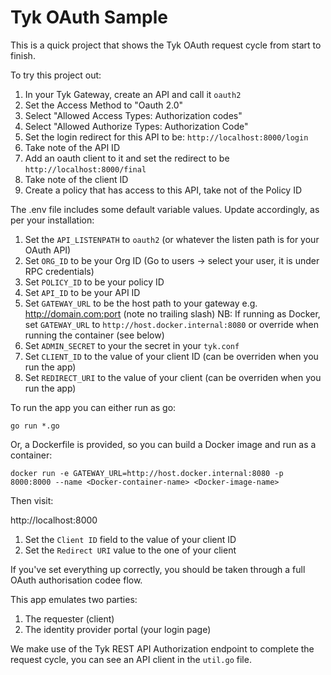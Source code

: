 Tyk OAuth Sample
================

This is a quick project that shows the Tyk OAuth request cycle from start to finish.

To try this project out:

1. In your Tyk Gateway, create an API and call it `oauth2`
2. Set the Access Method to "Oauth 2.0"
3. Select "Allowed Access Types: Authorization codes"
4. Select "Allowed Authorize Types: Authorization Code"
5. Set the login redirect for this API to be: `http://localhost:8000/login`
6. Take note of the API ID
7. Add an oauth client to it and set the redirect to be `http://localhost:8000/final`
8. Take note of the client ID
9. Create a policy that has access to this API, take not of the Policy ID

The .env file includes some default variable values.  Update accordingly, as per your installation:

1. Set the `API_LISTENPATH` to `oauth2` (or whatever the listen path is for your OAuth API)
2. Set `ORG_ID` to be your Org ID (Go to users -> select your user, it is under RPC credentials)
3. Set `POLICY_ID` to be your policy ID
4. Set `API_ID` to be your API ID
5. Set `GATEWAY_URL` to be the host path to your gateway e.g. http://domain.com:port (note no trailing slash)
NB: If running as Docker, set `GATEWAY_URL` to `http://host.docker.internal:8080` or override when running the container (see below) 
6. Set `ADMIN_SECRET` to your the secret in your `tyk.conf`
7. Set `CLIENT_ID` to the value of your client ID (can be overriden when you run the app)
8. Set `REDIRECT_URI` to the value of your client (can be overriden when you run the app)

To run the app you can either run as go:

	go run *.go

Or, a Dockerfile is provided, so you can build a Docker image and run as a container:

    docker run -e GATEWAY_URL=http://host.docker.internal:8080 -p 8000:8000 --name <Docker-container-name> <Docker-image-name>
    
Then visit:

http://localhost:8000

1. Set the `Client ID` field to the value of your client ID
2. Set the `Redirect URI` value to the one of your client

If you've set everything up correctly, you should be taken through a full OAuth authorisation codee flow.

This app emulates two parties:

1. The requester (client)
2. The identity provider portal (your login page)

We make use of the Tyk REST API Authorization endpoint to complete the request cycle, you can see an API client in the `util.go` file.